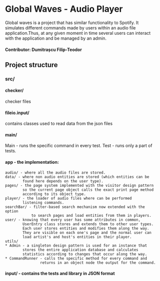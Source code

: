 # Global Waves - Audio Player

Global waves is a project that has similar functionality to Spotify. It simulates different commands made by users within an audio file application.Thus, at any given moment in time several users can interact with the application and be managed by an admin.

#### Contributor: Dumitrașcu Filip-Teodor

## Project structure

### src/

#### checker/ 
checker files
    
#### fileio.input/
contains classes used to read data from the json files
    
#### main/
Main - runs the specific command in every test.
Test - runs only a part of tests.

#### app - the implementation:
    
    audio/ - where all the audio files are stored.
    data/ - where non audio entities are stored (which entities can be
            found here depends on the user type). 
    pages/ - the page system implemented with the visitor design pattern
            so the current page object calls the exact print page method
            according to its object type.
    player/ - the loader of audio files where can be performed
            listening commands.
    searchBar/ - filter-based search mechanism now extended with the option
                to search pages and load entities from them in players.
    user/ - knowing that every user has some attributes in common,
            UserEntry class stores and extends them to other user types.
            Each user stores entities and modifies them along the way.
            They are visible on each one's page and the normal user can
            load artist's and host's entities in their player.
    utils/
    * Admin - a singleton design pattern is used for an instance that
            stores the entire application database and calculates
            statistics according to changes that occur along the way.
    * CommandRunner - calls the specific method for every command and
                    returns in an object node the output for the command.

#### input/ - contains the tests and library in JSON format
